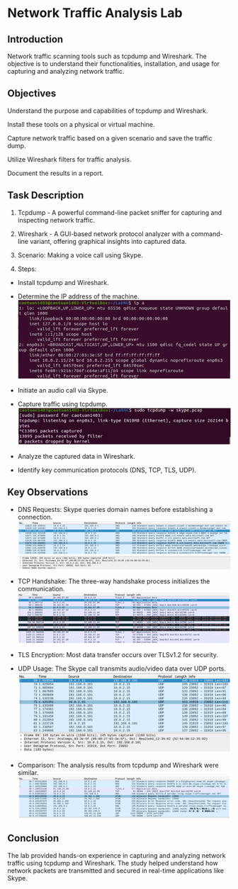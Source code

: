# Network Traffic Analysis Lab

## Introduction
Network traffic scanning tools such as tcpdump and Wireshark. The objective is to understand their functionalities, installation, and usage for capturing and analyzing network traffic.

## Objectives

Understand the purpose and capabilities of tcpdump and Wireshark.

Install these tools on a physical or virtual machine.

Capture network traffic based on a given scenario and save the traffic dump.

Utilize Wireshark filters for traffic analysis.

Document the results in a report.

## Task Description

1. Tcpdump - A powerful command-line packet sniffer for capturing and inspecting network traffic.

2. Wireshark - A GUI-based network protocol analyzer with a command-line variant, offering graphical insights into captured data.

3. Scenario: Making a voice call using Skype.

4. Steps:

* Install tcpdump and Wireshark.

* Determine the IP address of the machine.</br>
  ![Determine the IP address](images/1.PNG) </br>
* Initiate an audio call via Skype. </br>
* Capture traffic using tcpdump.</br>
![Capture traffic using tcpdump](images/2.PNG) </br>
* Analyze the captured data in Wireshark.</br>
* Identify key communication protocols (DNS, TCP, TLS, UDP).</br>

## Key Observations

* DNS Requests: Skype queries domain names before establishing a connection. </br>
![DNS Requests](images/3.PNG) </br>
* TCP Handshake: The three-way handshake process initializes the communication. </br>
![TCP Handshake](images/4.PNG) </br>
* TLS Encryption: Most data transfer occurs over TLSv1.2 for security. </br>

* UDP Usage: The Skype call transmits audio/video data over UDP ports. </br>
![ UDP Usage](images/5.PNG) </br>
* Comparison: The analysis results from tcpdump and Wireshark were similar. </br>
![Comparison tcpdump and Wireshark](images/6.PNG) </br>
## Conclusion
The lab provided hands-on experience in capturing and analyzing network traffic using tcpdump and Wireshark. The study helped understand how network packets are transmitted and secured in real-time applications like Skype.
